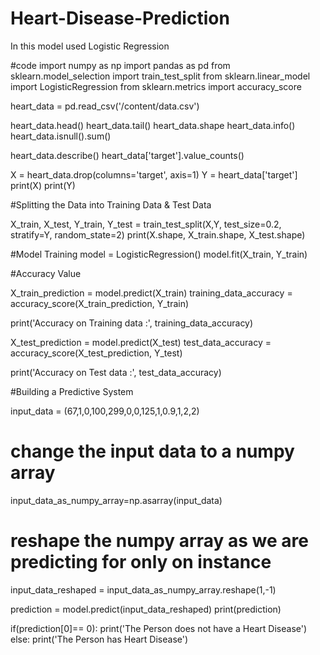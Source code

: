 # Heart-Disease-Prediction
In this model used Logistic Regression

#code
import numpy as np 
import pandas as pd
from sklearn.model_selection import train_test_split
from sklearn.linear_model import LogisticRegression
from sklearn.metrics import accuracy_score

heart_data = pd.read_csv('/content/data.csv')

heart_data.head()
heart_data.tail()
heart_data.shape
heart_data.info()
heart_data.isnull().sum()

heart_data.describe()
heart_data['target'].value_counts()

X = heart_data.drop(columns='target', axis=1)
Y = heart_data['target']
print(X)
print(Y)

#Splitting the Data into Training Data & Test Data

X_train, X_test, Y_train, Y_test = train_test_split(X,Y, test_size=0.2, stratify=Y, random_state=2)
print(X.shape, X_train.shape, X_test.shape)

#Model Training
model = LogisticRegression()
model.fit(X_train, Y_train)

#Accuracy Value

X_train_prediction = model.predict(X_train)
training_data_accuracy = accuracy_score(X_train_prediction, Y_train)

print('Accuracy on Training data :', training_data_accuracy)

X_test_prediction = model.predict(X_test)
test_data_accuracy = accuracy_score(X_test_prediction, Y_test)

print('Accuracy on Test data :', test_data_accuracy)

#Building a Predictive System

input_data = (67,1,0,100,299,0,0,125,1,0.9,1,2,2)

# change the input data to a numpy array
input_data_as_numpy_array=np.asarray(input_data)

# reshape the numpy array as we are predicting for only on instance
input_data_reshaped = input_data_as_numpy_array.reshape(1,-1)

prediction = model.predict(input_data_reshaped)
print(prediction)

if(prediction[0]== 0):
  print('The Person does not have a Heart Disease')
else:
  print('The Person has Heart Disease')
